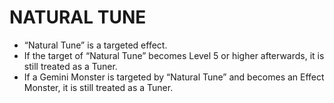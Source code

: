 
# NATURAL TUNE

*   “Natural Tune” is a targeted effect.
*   If the target of “Natural Tune” becomes Level 5 or higher afterwards, it is still treated as a Tuner.
*   If a Gemini Monster is targeted by “Natural Tune” and becomes an Effect Monster, it is still treated as a Tuner.

  
